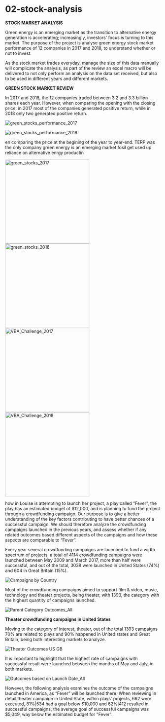 # 02-stock-analysis

**STOCK MARKET ANALYSIS**

Green energy is an emerging market as the transition to alternative energy generation is accelerating; increasingly, investors' focus is turning to this market. The purpose of the project is analyse green energy stock market performance of 12 companies in 2017 and 2018, to understand whether or not to invest.

As the stock market trades everyday, manage the size of this data manually will complicate the analysis, as part of the review an excel macro will be delivered to not only perform an analysis on the data set received, but also to be used in different years and different markets.

**GREEN STOCK MARKET REVIEW**

In 2017 and 2018, the 12 companies traded between 3.2 and 3.3 billion shares each year. However, when comparing the opening with the closing price, in 2017 most of the companies generated positive return, while in 2018 only two generated positive return.

![green_stocks_performance_2017](https://user-images.githubusercontent.com/88411170/131266981-ecc961fd-76cb-4e45-b369-cb463113d8cc.png)

![green_stocks_performance_2018](https://user-images.githubusercontent.com/88411170/131266995-89bbca1a-a274-45e7-92fe-47a5ec9426cd.png)


en comparing the price at the begining of the year to year-end. TERP was the only company
green energy is an emerging market fosil get used up reliance on alternative enrgy productin


<img width="273" alt="green_stocks_2017" src="https://user-images.githubusercontent.com/88411170/131267014-4f6f35b3-9513-46c1-9a6b-0cef391941df.png">

<img width="273" alt="green_stocks_2018" src="https://user-images.githubusercontent.com/88411170/131267029-0bbc00b9-19f9-42e4-999f-50a430e4ccf6.png">

<img width="273" alt="VBA_Challenge_2017" src="https://user-images.githubusercontent.com/88411170/131267035-22112485-8d51-4691-94c5-b4ba70438916.png">

<img width="273" alt="VBA_Challenge_2018" src="https://user-images.githubusercontent.com/88411170/131267045-ae73fccb-92f0-4b93-83dd-4148c1d1b9d6.png">

how in Louise is attempting to launch her project, a play called “Fever”, the play has an estimated budget of $12,000, and is planning to fund the project through a crowdfunding campaign. 
Our purpose is to give a better understanding of the key factors contributing to have better chances of a successful campaign. We should therefore analyze the crowdfunding campaigns launched in the previous years, and assess whether if any related outcomes based different aspects of the campaigns and how these aspects are comparable to “Fever”.
 
Every year several crowdfunding campaigns are launched to fund a width spectrum of projects; a total of 4114 crowdfunding campaigns were launched between May 2009 and March 2017, more than half were successful, and out of the total, 3038 were launched in United States (74%) and 604 in Great Britain (15%). 

![Campaigns by Country](https://user-images.githubusercontent.com/88411170/130383044-8af15c7e-8c1a-4ed3-b17d-e0ba3eec9127.png)

Most of the crowdfunding campaigns aimed to support film & video, music, technology and theater projects, being theater, with 1393, the category with the highest quantity of campaigns launched.

![Parent Category Outcomes_All](https://user-images.githubusercontent.com/88411170/130381461-55440b77-4db3-42dc-8444-3abf74e37e6c.png)

**Theater crowdfunding campaigns in United States**

Moving to the category of interest, theater, out of the total 1393 campaigns 70% are related to plays and 90% happened in United states and Great Britain, being both interesting markets to analyze.  

![Theater Outcomes US GB](https://user-images.githubusercontent.com/88411170/130384309-b9b0e7e6-a72c-4f21-b17b-0eddc935ac4f.png)

It is important to highlight that the highest rate of campaigns with successful result were launched between the months of May and July, in both markets.  

![Outcomes based on Launch Date_All](https://user-images.githubusercontent.com/88411170/130386296-f317ddb3-4c87-49cb-a29c-895a3dfc5e78.png)

However, the following analysis examines the outcome of the campaigns launched in America, as “Fever” will be launched there. When reviewing in detail theater campaign in United State, within plays' projects, 662 were executed, 81%|534 had a goal below $10,000 and 62%|412 resulted in successful campaigns; the average goal of successful campaigns was $5,049, way below the estimated budget for "Fever".  


